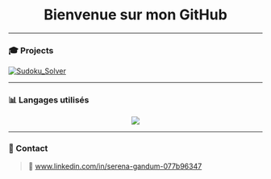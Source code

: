<h1 align="center"> Bienvenue sur mon GitHub </h1>

---

### 🎓 Projects

[![Sudoku_Solver](https://img.shields.io/badge/Sudoku_Solver-%2300FF00?style=for-the-badge&logo=github&logoColor=black)](https://github.com/CodeS42/Sudoku_Solver)

---

### 📊 Langages utilisés

<p align="center">
  <img src="https://github-readme-stats.vercel.app/api/top-langs/?username=CodeS42&layout=compact&langs_count=8&theme=tokyonight" />
</p>

---

### 💬 Contact

> 📧 www.linkedin.com/in/serena-gandum-077b96347


